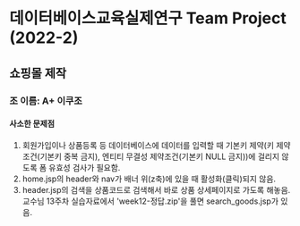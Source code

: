 # 데이터베이스교육실제연구 Team Project (2022-2)

## 쇼핑몰 제작

### **조 이름: A+ 이쿠조**

#### 사소한 문제점

1. 회원가입이나 상품등록 등 데이터베이스에 데이터를 입력할 때 기본키 제약(키 제약조건(기본키 중복 금지), 엔티티 무결성 제약조건(기본키 NULL 금지))에 걸리지 않도록 폼 유효성 검사가 필요함.
2. home.jsp의 header와 nav가 배너 위(z축)에 있을 때 활성화(클릭)되지 않음.
3. header.jsp의 검색을 상품코드로 검색해서 바로 상품 상세페이지로 가도록 해놓음.  교수님 13주차 실습자료에서 'week12-정답.zip'을 풀면 search_goods.jsp가 있음.